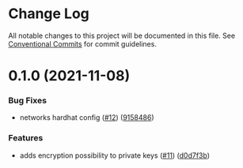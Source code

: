 # Change Log

All notable changes to this project will be documented in this file.
See [Conventional Commits](https://conventionalcommits.org) for commit guidelines.

# 0.1.0 (2021-11-08)


### Bug Fixes

* networks hardhat config ([#12](https://github.com/yearn/hardhat-monorepo/issues/12)) ([9158486](https://github.com/yearn/hardhat-monorepo/commit/9158486454c7f70b27c33f6e7ff9d7bc245e1fcf))


### Features

* adds encryption possibility to private keys ([#11](https://github.com/yearn/hardhat-monorepo/issues/11)) ([d0d7f3b](https://github.com/yearn/hardhat-monorepo/commit/d0d7f3b7191d15bc134d429105272e895fae7b06))
